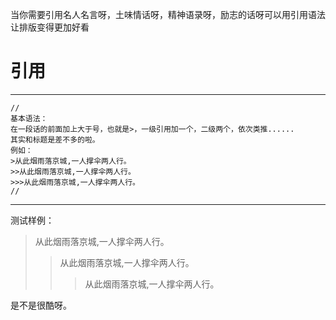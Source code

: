 当你需要引用名人名言呀，土味情话呀，精神语录呀，励志的话呀可以用引用语法让排版变得更加好看
# 引用
---
```
//
基本语法：
在一段话的前面加上大于号，也就是>，一级引用加一个，二级两个，依次类推......
其实和标题是差不多的啦。
例如：
>从此烟雨落京城,一人撑伞两人行。
>>从此烟雨落京城,一人撑伞两人行。
>>>从此烟雨落京城,一人撑伞两人行。
//
```
---
测试样例：
>从此烟雨落京城,一人撑伞两人行。
>>从此烟雨落京城,一人撑伞两人行。
>>>从此烟雨落京城,一人撑伞两人行。

是不是很酷呀。